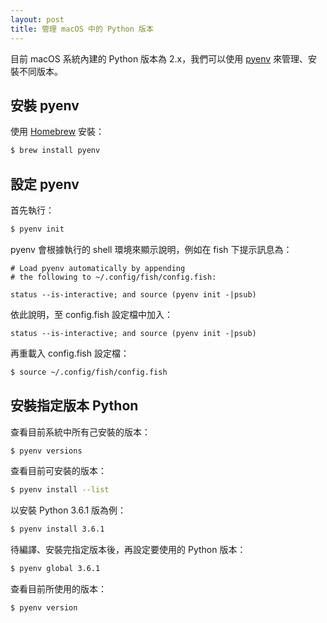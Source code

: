```yaml
---
layout: post
title: 管理 macOS 中的 Python 版本
---
```


目前 macOS 系統內建的 Python 版本為 2.x，我們可以使用 [pyenv](https://github.com/pyenv/pyenv) 來管理、安裝不同版本。

## 安裝 pyenv

使用 [Homebrew](http://brew.sh/index_zh-tw.html) 安裝：

```bash
$ brew install pyenv
```

## 設定 pyenv

首先執行：

```bash
$ pyenv init
```

pyenv 會根據執行的 shell 環境來顯示說明，例如在 fish 下提示訊息為：

```
# Load pyenv automatically by appending
# the following to ~/.config/fish/config.fish:

status --is-interactive; and source (pyenv init -|psub)

```

依此說明，至 config.fish 設定檔中加入：

```
status --is-interactive; and source (pyenv init -|psub)
```

再重載入 config.fish 設定檔：

```bash
$ source ~/.config/fish/config.fish
```

## 安裝指定版本 Python

查看目前系統中所有己安裝的版本：

```bash
$ pyenv versions
```

查看目前可安裝的版本：

```bash
$ pyenv install --list
```

以安裝 Python 3.6.1 版為例：

```bash
$ pyenv install 3.6.1
```

待編譯、安裝完指定版本後，再設定要使用的 Python 版本：

```bash
$ pyenv global 3.6.1
```

查看目前所使用的版本：

```bash
$ pyenv version
```